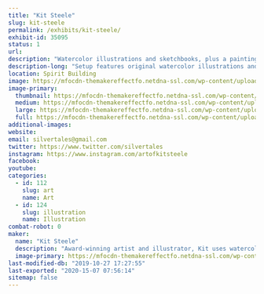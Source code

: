 ```yaml
---
title: "Kit Steele"
slug: kit-steele
permalink: /exhibits/kit-steele/
exhibit-id: 35095
status: 1
url: 
description: "Watercolor illustrations and sketchbooks, plus a painting station where I will paint live."
description-long: "Setup features original watercolor illustrations and reproductions, along with sketchbooks and coloring books. There will also be a station set up where I will paint live and demonstrate various watercolor painting techniques. There will be coloring pages and images to color and take away."
location: Spirit Building
image: https://mfocdn-themakereffectfo.netdna-ssl.com/wp-content/uploads/2019/07/A82AAE79-4A4A-45AE-9376-184F21603C81-1024x768.jpeg
image-primary:
  thumbnail: https://mfocdn-themakereffectfo.netdna-ssl.com/wp-content/uploads/2019/07/A82AAE79-4A4A-45AE-9376-184F21603C81-150x150.jpeg
  medium: https://mfocdn-themakereffectfo.netdna-ssl.com/wp-content/uploads/2019/07/A82AAE79-4A4A-45AE-9376-184F21603C81-300x225.jpeg
  large: https://mfocdn-themakereffectfo.netdna-ssl.com/wp-content/uploads/2019/07/A82AAE79-4A4A-45AE-9376-184F21603C81-1024x768.jpeg
  full: https://mfocdn-themakereffectfo.netdna-ssl.com/wp-content/uploads/2019/07/A82AAE79-4A4A-45AE-9376-184F21603C81.jpeg
additional-images:
website: 
email: silvertales@gmail.com
twitter: https://www.twitter.com/silvertales
instagram: https://www.instagram.com/artofkitsteele
facebook: 
youtube: 
categories:
  - id: 112
    slug: art
    name: Art
  - id: 124
    slug: illustration
    name: Illustration
combat-robot: 0
maker:
  name: "Kit Steele"
  description: "Award-winning artist and illustrator, Kit uses watercolor and mixed media to bring life to whimsical and fantastical creations. "
  image-primary: https://mfocdn-themakereffectfo.netdna-ssl.com/wp-content/uploads/2019/07/E3AF3777-BC48-4912-B63F-5BFCB455C089-225x300.jpeg
last-modified-db: "2019-10-27 17:27:55"
last-exported: "2020-15-07 07:56:14"
sitemap: false
---
```

